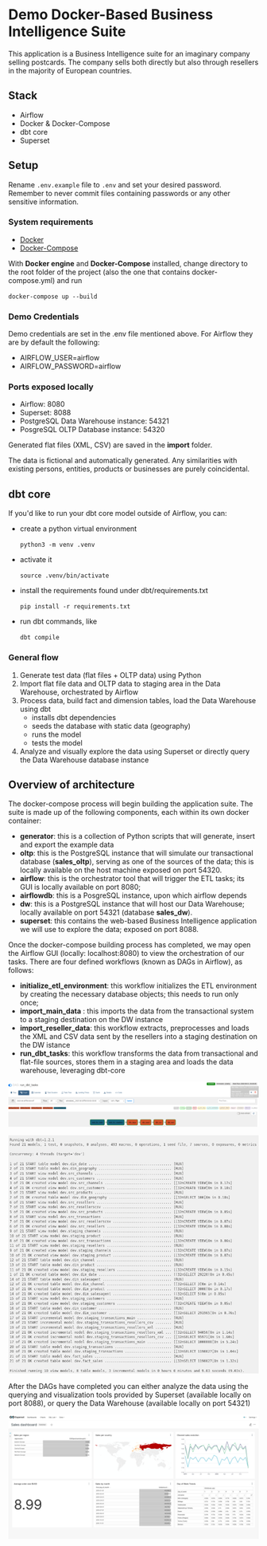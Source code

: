 # Demo Docker-Based Business Intelligence Suite

This application is a Business Intelligence suite for an imaginary company selling postcards. The company sells both directly but also through resellers in the majority of European countries.

## Stack

- Airflow
- Docker & Docker-Compose
- dbt core
- Superset


## Setup

Rename `.env.example` file to `.env` and set your desired password. Remember to never commit files containing passwords or any other sensitive information.

### System requirements
* [Docker](https://docs.docker.com/engine/install/)
* [Docker-Compose](https://docs.docker.com/compose/install/)

With **Docker engine** and **Docker-Compose** installed, change directory to the root folder of the project (also the one that contains docker-compose.yml) and run

`
docker-compose up --build
`

### Demo Credentials

Demo credentials are set in the .env file mentioned above. For Airflow they are by default the following:

* AIRFLOW_USER=airflow
* AIRFLOW_PASSWORD=airflow

### Ports exposed locally
* Airflow: 8080
* Superset: 8088
* PostgreSQL Data Warehouse instance: 54321
* PosgreSQL OLTP Database instance: 54320

Generated flat files (XML, CSV) are saved in the **import** folder.

The data is fictional and automatically generated. Any similarities with existing persons, entities, products or businesses are purely coincidental.

## dbt core

If you'd like to run your dbt core model outside of Airflow, you can:

- create a python virtual environment

    `python3 -m venv .venv`

- activate it 

    `source .venv/bin/activate`

- install the requirements found under dbt/requirements.txt

    `pip install -r requirements.txt`

- run dbt commands, like

    `dbt compile`

### General flow

1. Generate test data (flat files + OLTP data) using Python
2. Import flat file data and OLTP data to staging area in the Data Warehouse, orchestrated by Airflow
3. Process data, build fact and dimension tables, load the Data Warehouse using dbt
    - installs dbt dependencies
    - seeds the database with static data (geography)
    - runs the model
    - tests the model
4. Analyze and visually explore the data using Superset or directly query the Data Warehouse database instance


## Overview of architecture

The docker-compose process will begin building the application suite. The suite is made up of the following components, each within its own docker container:
* **generator**: this is a collection of Python scripts that will generate, insert and export the example data
* **oltp**: this is the PostgreSQL instance that will simulate our transactional database (**sales_oltp**), serving as one of the sources of the data; this is locally available on the host machine exposed on port 54320.
* **airflow**: this is the orchestrator tool that will trigger the ETL tasks; its GUI is locally available on port 8080; 
* **airflowdb**: this is a PosgreSQL instance, upon which airflow depends
* **dw**: this is a PostgreSQL instance that will host our Data Warehouse; locally available on port 54321 (database **sales_dw**).
* **superset**: this contains the web-based Business Intelligence application we will use to explore the data; exposed on port 8088.

Once the docker-compose building process has completed, we may open the Airflow GUI (locally: localhost:8080) to view the orchestration of our tasks. There are four defined workflows (known as DAGs in Airflow), as follows:
- **initialize_etl_environment**: this workflow initializes the ETL environment by creating the necessary database objects; this needs to run only once;
- **import_main_data** : this imports the data from the transactional system to a staging destination on the DW instance
- **import_reseller_data**: this workflow extracts, preprocesses and loads the XML and CSV data sent by the resellers into a staging destination on the DW istance
- **run_dbt_tasks**: this workflow transforms the data from transactional and flat-file sources, stores them in a staging area and loads the data warehouse, leveraging dbt-core





![Apache Airflow](resources/demo_airflow.png "Orchestration")

![dbt core](resources/demo_dbt_model_run.png "dbt core")


After the DAGs have completed you can either analyze the data using the querying and visualization tools provided by Superset (available locally on port 8088), or query the Data Warehouse (available locally on port 54321)

![Apache Superset](resources/demo_dashboard.png "Superset")